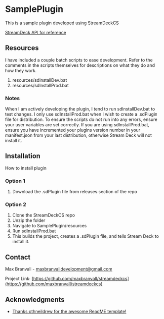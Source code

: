# SamplePlugin

This is a sample plugin developed using StreamDeckCS

[StreamDeck API for reference](https://developer.elgato.com/documentation/stream-deck/sdk/overview/)

## Resources

I have included a couple batch scripts to ease development. Refer to the comments in the scripts
themselves for descriptions on what they do and how they work. 
<br/>
1. resources/sdInstallDev.bat
2. resources/sdInstallProd.bat



### Notes
When I am actively developing the plugin, I tend to run sdInstallDev.bat to test changes. I only use sdInstallProd.bat when I wish to create a .sdPlugin file for distribution. To ensure the scripts do not run into any errors, ensure your user variables are set correctly. If you are using sdInstallProd.bat, ensure you have incremented your plugins version number in your manifest.json from your last distribution, otherwise Stream Deck will not install it.

## Installation
How to install plugin

### Option 1
1. Download the .sdPlugin file from releases section of the repo

### Option 2
1. Clone the StreamDeckCS repo
2. Unzip the folder
3. Navigate to SamplePlugin/resources
4. Run sdInstallProd.bat
5. This builds the project, creates a .sdPlugin file, and tells Stream Deck to install it.

<!-- CONTACT -->
## Contact

Max Branvall - maxbranvalldevelopment@gmail.com

Project Link: [https://github.com/maxbranvall/streamdeckcs](https://github.com/maxbranvall/streamdeckcs)


<!-- ACKNOWLEDGMENTS -->
## Acknowledgments

* [Thanks othneildrew for the awesome ReadME template!](https://github.com/othneildrew/Best-README-Template)
